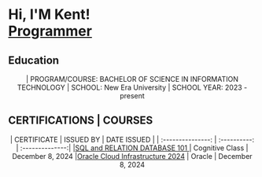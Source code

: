 <h1>Hi, I'M Kent! <br/><a href="https://github.com/Kent0701/Kyle-Bennett-Laud"https:>Programmer</a></h1>


## Education
<div align= "center">
| PROGRAM/COURSE: BACHELOR OF SCIENCE IN INFORMATION TECHNOLOGY
| SCHOOL: New Era University 
| SCHOOL YEAR: 2023 - present
</div>

## CERTIFICATIONS | COURSES
<div align = "center">
  | CERTIFICATE | ISSUED BY | DATE ISSUED |
  | :---------------: | :----------: | :--------------:|
  |<a href= "https://courses.cognitiveclass.ai/certificates/3f3265390a784461a5b4ef060a13c69f">SQL and RELATION DATABASE 101 </a> | Cognitive Class | December 8, 2024
  |<a href="https://catalog-education.oracle.com/ords/certview/sharebadge?id=14144256C18B28C974347BFDD0FB1EBFC4A22CF008532DA911C6E8995BB31EB4&fbclid=IwY2xjawHLqoJleHRuA2FlbQIxMQABHYKuXfc5eFeG5AVLgXsdhP5kb75LlIw-_oVEOE6-1bHWc1ecoHn7fM7b-A_aem_gngO3xDLdktlAU5hP3OY9w">Oracle Cloud Infrastructure 2024</a> | Oracle | December 8, 2024
</div>
